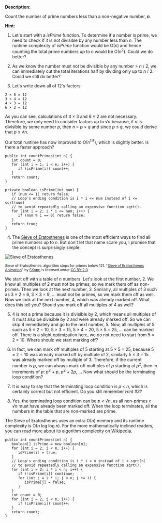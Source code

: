 **Description:**

Count the number of prime numbers less than a non-negative number, ***n***.

**Hint:**

 1. Let's start with a *isPrime* function. To determine if a number is prime, we need to check if it is not divisible by any number less than *n*. The runtime complexity of *isPrime* function would be O(*n*) and hence counting the total prime numbers up to *n* would be O(*n*<sup>2</sup>). Could we do better?

 2. As we know the number must not be divisible by any number > *n* / 2, we can immediately cut the total iterations half by dividing only up to *n* / 2. Could we still do better?

 3. Let's write down all of 12's factors:

```
2 × 6 = 12
3 × 4 = 12
4 × 3 = 12
6 × 2 = 12
```

As you can see, calculations of 4 × 3 and 6 × 2 are not necessary. Therefore, we only need to consider factors up to √*n* because, if *n* is divisible by some number *p*, then *n* = *p* × *q* and since *p* ≤ *q*, we could derive that *p* ≤ √*n*.

Our total runtime has now improved to O(*n*<sup>1.5</sup>), which is slightly better. Is there a faster approach?

```
public int countPrimes(int n) {
   int count = 0;
   for (int i = 1; i < n; i++) {
      if (isPrime(i)) count++;
   }
   return count;
}

private boolean isPrime(int num) {
   if (num <= 1) return false;
   // Loop's ending condition is i * i <= num instead of i <= sqrt(num)
   // to avoid repeatedly calling an expensive function sqrt().
   for (int i = 2; i * i <= num; i++) {
      if (num % i == 0) return false;
   }
   return true;
}
```

 4. The [Sieve of Eratosthenes][1] is one of the most efficient ways to find all prime numbers up to *n*. But don't let that name scare you, I promise that the concept is surprisingly simple.

![Sieve of Eratosthenes][2]

<small>Sieve of Eratosthenes: algorithm steps for primes below 121. "[Sieve of Eratosthenes Animation][3]" by [SKopp][4] is licensed under [CC BY 2.0][5].</small>

We start off with a table of *n* numbers. Let's look at the first number, 2. We know all multiples of 2 must not be primes, so we mark them off as non-primes. Then we look at the next number, 3. Similarly, all multiples of 3 such as 3 × 2 = 6, 3 × 3 = 9, ... must not be primes, so we mark them off as well. Now we look at the next number, 4, which was already marked off. What does this tell you? Should you mark off all multiples of 4 as well?

 5. 4 is not a prime because it is divisible by 2, which means all multiples of 4 must also be divisible by 2 and were already marked off. So we can skip 4 immediately and go to the next number, 5. Now, all multiples of 5 such as 5 × 2 = 10, 5 × 3 = 15, 5 × 4 = 20, 5 × 5 = 25, ... can be marked off. There is a slight optimization here, we do not need to start from 5 × 2 = 10. Where should we start marking off?

 6. In fact, we can mark off multiples of 5 starting at 5 × 5 = 25, because 5 × 2 = 10 was already marked off by multiple of 2, similarly 5 × 3 = 15 was already marked off by multiple of 3. Therefore, if the current number is *p*, we can always mark off multiples of *p* starting at *p*<sup>2</sup>, then in increments of *p*: *p*<sup>2</sup> + *p*, *p*<sup>2</sup> + 2<i>p</i>, ... Now what should be the terminating loop condition?

 7. It is easy to say that the terminating loop condition is *p* < *n*, which is certainly correct but not efficient. Do you still remember *Hint #3*?

 8. Yes, the terminating loop condition can be *p* < √*n*, as all non-primes ≥ √*n* must have already been marked off. When the loop terminates, all the numbers in the table that are non-marked are prime.

The Sieve of Eratosthenes uses an extra O(*n*) memory and its runtime complexity is O(*n* log log *n*). For the more mathematically inclined readers, you can read more about its algorithm complexity on [Wikipedia][6].

```
public int countPrimes(int n) {
   boolean[] isPrime = new boolean[n];
   for (int i = 2; i < n; i++) {
      isPrime[i] = true;
   }
   // Loop's ending condition is i * i < n instead of i < sqrt(n)
   // to avoid repeatedly calling an expensive function sqrt().
   for (int i = 2; i * i < n; i++) {
      if (!isPrime[i]) continue;
      for (int j = i * i; j < n; j += i) {
         isPrime[j] = false;
      }
   }
   int count = 0;
   for (int i = 2; i < n; i++) {
      if (isPrime[i]) count++;
   }
   return count;
}
```

  [1]: https://en.wikipedia.org/wiki/Sieve_of_Eratosthenes
  [2]: https://leetcode.com/static/images/solutions/Sieve_of_Eratosthenes_animation.gif
  [3]: https://commons.wikimedia.org/wiki/File:Sieve_of_Eratosthenes_animation.gif
  [4]: https://de.wikipedia.org/wiki/Benutzer:SKopp
  [5]: http://creativecommons.org/licenses/by/2.0/
  [6]: https://en.wikipedia.org/wiki/Sieve_of_Eratosthenes#Algorithm_complexity
